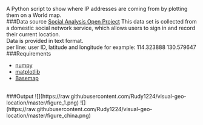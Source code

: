 A Python script to show where IP addresses are coming from by plotting them on a World map.
<br>
###Data source [Social Analysis Open Project](http://socialysis.org/data/dataset/dataset)
This data set is collected from a domestic social network service, which allows users to sign in and record their current location. <br>
Data is provided in text format. <br> 
per line: user ID, latitude and longitude for example: 114.323888 130.579647
<br>
###Requirements
* [numpy](http://www.numpy.org/)
* [matplotlib](http://matplotlib.org/)
* [Basemap](http://matplotlib.org/basemap/)
<br>
###Output
![](https://raw.githubusercontent.com/Rudy1224/visual-geo-location/master/figure_1.png)
![](https://raw.githubusercontent.com/Rudy1224/visual-geo-location/master/figure_china.png)